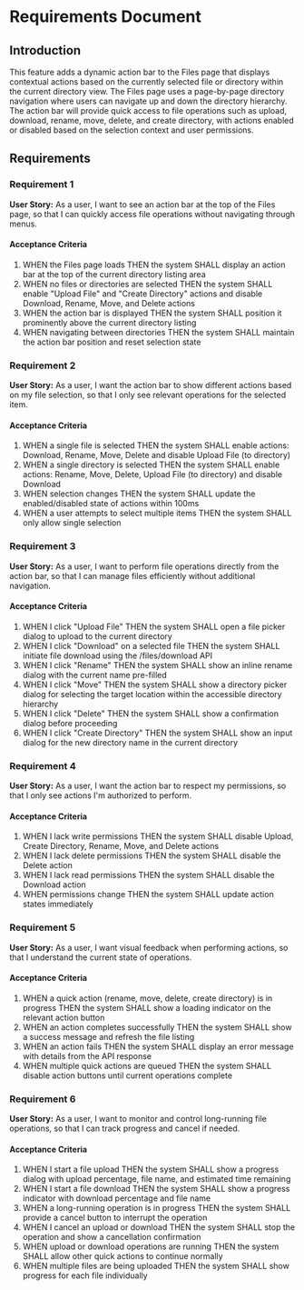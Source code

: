 # Requirements Document

## Introduction

This feature adds a dynamic action bar to the Files page that displays contextual actions based on the currently selected file or directory within the current directory view. The Files page uses a page-by-page directory navigation where users can navigate up and down the directory hierarchy. The action bar will provide quick access to file operations such as upload, download, rename, move, delete, and create directory, with actions enabled or disabled based on the selection context and user permissions.

## Requirements

### Requirement 1

**User Story:** As a user, I want to see an action bar at the top of the Files page, so that I can quickly access file operations without navigating through menus.

#### Acceptance Criteria

1. WHEN the Files page loads THEN the system SHALL display an action bar at the top of the current directory listing area
2. WHEN no files or directories are selected THEN the system SHALL enable "Upload File" and "Create Directory" actions and disable Download, Rename, Move, and Delete actions
3. WHEN the action bar is displayed THEN the system SHALL position it prominently above the current directory listing
4. WHEN navigating between directories THEN the system SHALL maintain the action bar position and reset selection state

### Requirement 2

**User Story:** As a user, I want the action bar to show different actions based on my file selection, so that I only see relevant operations for the selected item.

#### Acceptance Criteria

1. WHEN a single file is selected THEN the system SHALL enable actions: Download, Rename, Move, Delete and disable Upload File (to directory)
2. WHEN a single directory is selected THEN the system SHALL enable actions: Rename, Move, Delete, Upload File (to directory) and disable Download
3. WHEN selection changes THEN the system SHALL update the enabled/disabled state of actions within 100ms
4. WHEN a user attempts to select multiple items THEN the system SHALL only allow single selection

### Requirement 3

**User Story:** As a user, I want to perform file operations directly from the action bar, so that I can manage files efficiently without additional navigation.

#### Acceptance Criteria

1. WHEN I click "Upload File" THEN the system SHALL open a file picker dialog to upload to the current directory
2. WHEN I click "Download" on a selected file THEN the system SHALL initiate file download using the /files/download API
3. WHEN I click "Rename" THEN the system SHALL show an inline rename dialog with the current name pre-filled
4. WHEN I click "Move" THEN the system SHALL show a directory picker dialog for selecting the target location within the accessible directory hierarchy
5. WHEN I click "Delete" THEN the system SHALL show a confirmation dialog before proceeding
6. WHEN I click "Create Directory" THEN the system SHALL show an input dialog for the new directory name in the current directory

### Requirement 4

**User Story:** As a user, I want the action bar to respect my permissions, so that I only see actions I'm authorized to perform.

#### Acceptance Criteria

1. WHEN I lack write permissions THEN the system SHALL disable Upload, Create Directory, Rename, Move, and Delete actions
2. WHEN I lack delete permissions THEN the system SHALL disable the Delete action
3. WHEN I lack read permissions THEN the system SHALL disable the Download action
4. WHEN permissions change THEN the system SHALL update action states immediately

### Requirement 5

**User Story:** As a user, I want visual feedback when performing actions, so that I understand the current state of operations.

#### Acceptance Criteria

1. WHEN a quick action (rename, move, delete, create directory) is in progress THEN the system SHALL show a loading indicator on the relevant action button
2. WHEN an action completes successfully THEN the system SHALL show a success message and refresh the file listing
3. WHEN an action fails THEN the system SHALL display an error message with details from the API response
4. WHEN multiple quick actions are queued THEN the system SHALL disable action buttons until current operations complete

### Requirement 6

**User Story:** As a user, I want to monitor and control long-running file operations, so that I can track progress and cancel if needed.

#### Acceptance Criteria

1. WHEN I start a file upload THEN the system SHALL show a progress dialog with upload percentage, file name, and estimated time remaining
2. WHEN I start a file download THEN the system SHALL show a progress indicator with download percentage and file name
3. WHEN a long-running operation is in progress THEN the system SHALL provide a cancel button to interrupt the operation
4. WHEN I cancel an upload or download THEN the system SHALL stop the operation and show a cancellation confirmation
5. WHEN upload or download operations are running THEN the system SHALL allow other quick actions to continue normally
6. WHEN multiple files are being uploaded THEN the system SHALL show progress for each file individually
